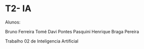 # T2- IA

Alunos:

Bruno Ferreira Tomé
Davi Pontes Pasquini
Henrique Braga Pereira

Trabalho 02 de Inteligencia Artificial
